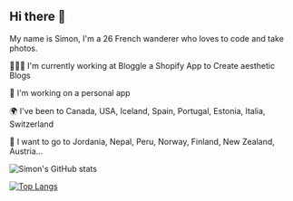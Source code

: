 ## Hi there 👋

My name is Simon, I'm a 26 French wanderer who loves to code and take photos.


👨🏻‍💻 I'm currently working at Bloggle a Shopify App to Create aesthetic Blogs

📱 I'm working on a personal app

🌍 I've been to Canada, USA, Iceland, Spain, Portugal, Estonia, Italia, Switzerland

🛫 I want to go to Jordania, Nepal, Peru, Norway, Finland, New Zealand, Austria...

<!--
**simon-jo8/simon-jo8** is a ✨ _special_ ✨ repository because its `README.md` (this file) appears on your GitHub profile.

Here are some ideas to get you started:

- 🔭 I’m currently working on ...
- 🌱 I’m currently learning ...
- 👯 I’m looking to collaborate on ...
- 🤔 I’m looking for help with ...
- 💬 Ask me about ...
- 📫 How to reach me: ...
- 😄 Pronouns: ...
- ⚡ Fun fact: ...
-->

![Simon's GitHub stats](https://github-readme-stats.vercel.app/api?username=simon-jo8&show_icons=true&theme=radical)

[![Top Langs](https://github-readme-stats.vercel.app/api/top-langs/?username=simon-jo8)](https://github.com/simon-jo8/github-readme-stats)
